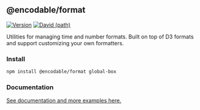 ## @encodable/format

[![Version](https://img.shields.io/npm/v/@encodable/format.svg?style=flat)](https://img.shields.io/npm/v/@encodable/format.svg?style=flat)
[![David (path)](https://img.shields.io/david/kristw/encodable.svg?path=packages%2Fencodable-format&style=flat-square)](https://david-dm.org/kristw/encodable?path=packages/encodable-format)

Utilities for managing time and number formats.
Built on top of D3 formats and support customizing your own formatters.

### Install

```sh
npm install @encodable/format global-box
```

### Documentation

[See documentation and more examples here.](https://encodable.vercel.app/)
